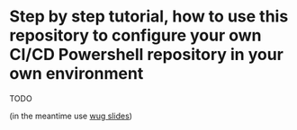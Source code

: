 # Step by step tutorial, how to use this repository to configure your own CI/CD Powershell repository in your own environment

TODO 

(in the meantime use [wug slides](https://github.com/ztrhgf/Powershell_CICD_repository/blob/master/jak%20zprovoznit%20CICD%20Powershell%20repo.pptx))

